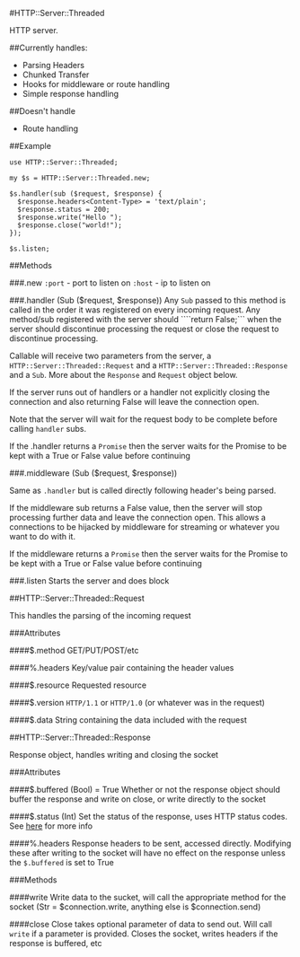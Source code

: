 #HTTP::Server::Threaded

 HTTP server.  

##Currently handles:
* Parsing Headers
* Chunked Transfer
* Hooks for middleware or route handling
* Simple response handling

##Doesn't handle
* Route handling

##Example
```perl6
use HTTP::Server::Threaded;

my $s = HTTP::Server::Threaded.new;

$s.handler(sub ($request, $response) {
  $response.headers<Content-Type> = 'text/plain';
  $response.status = 200;
  $response.write("Hello ");
  $response.close("world!");
});

$s.listen;
```

##Methods

###.new
`:port` - port to listen on
`:host` - ip to listen on

###.handler (Sub ($request, $response))
Any ```Sub``` passed to this method is called in the order it was registered on every incoming request.  Any method/sub registered with the server should ````return False;``` when the server should discontinue processing the request or close the request to discontinue processing.

Callable will receive two parameters from the server, a `HTTP::Server::Threaded::Request` and a `HTTP::Server::Threaded::Response` and a `Sub`.  More about the `Response` and `Request` object below.

If the server runs out of handlers or a handler not explicitly closing the connection and also returning False will leave the connection open.

Note that the server will wait for the request body to be complete before calling ```handler``` subs.

If the .handler returns a ```Promise``` then the server waits for the Promise to be kept with a True or False value before continuing

###.middleware (Sub ($request, $response))

Same as ```.handler``` but is called directly following header's being parsed.

If the middleware sub returns a False value, then the server will stop processing further data and leave the connection open.  This allows a connections to be hijacked by middleware for streaming or whatever you want to do with it.

If the middleware returns a ```Promise``` then the server waits for the Promise to be kept with a True or False value before continuing

###.listen 
Starts the server and does block 

##HTTP::Server::Threaded::Request

This handles the parsing of the incoming request

###Attributes

####$.method 
GET/PUT/POST/etc

####%.headers
Key/value pair containing the header values

####$.resource
Requested resource

####$.version
`HTTP/1.1` or `HTTP/1.0` (or whatever was in the request)

####$.data
String containing the data included with the request

##HTTP::Server::Threaded::Response

Response object, handles writing and closing the socket

###Attributes

####$.buffered (Bool) = True
Whether or not the response object should buffer the response and write on close, or write directly to the socket

####$.status (Int)
Set the status of the response, uses HTTP status codes.  See [here](http://www.w3.org/Protocols/rfc2616/rfc2616-sec10.html) for more info

####%.headers
Response headers to be sent, accessed directly.  Modifying these after writing to the socket will have no effect on the response unless the `$.buffered` is set to True

###Methods

####write
Write data to the sucket, will call the appropriate method for the socket (Str = $connection.write, anything else is $connection.send)

####close
Close takes optional parameter of data to send out.  Will call `write` if a parameter is provided.  Closes the socket, writes headers if the response is buffered, etc 

